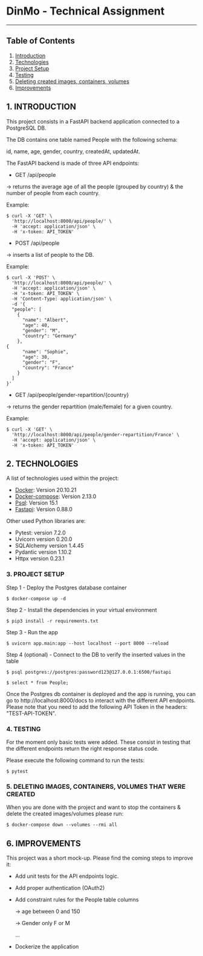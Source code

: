 # DinMo - Technical Assignment
***

## Table of Contents
1. [Introduction](#introduction)
2. [Technologies](#technologies)
3. [Project Setup](#project-setup)
4. [Testing](#testing)
5. [Deleting created images, containers, volumes](#deleting)
6. [Improvements](#improvements)


## __1. INTRODUCTION__
<a name="introduction"></a>

This project consists in a FastAPI backend application connected to a PostgreSQL DB. 

The DB contains one table named People with the following schema: 

id, name, age, gender, country, createdAt, updatedAt.

The FastAPI backend is made of three API endpoints:


* GET /api/people 

-> returns the average age of all the people (grouped by country) & the number of people from each country.

Example:
```
$ curl -X 'GET' \
  'http://localhost:8000/api/people/' \
  -H 'accept: application/json' \
  -H 'x-token: API_TOKEN'
```

* POST /api/people 

-> inserts a list of people to the DB.

Example:
```
$ curl -X 'POST' \
  'http://localhost:8000/api/people/' \
  -H 'accept: application/json' \
  -H 'x-token: API_TOKEN' \
  -H 'Content-Type: application/json' \
  -d '{
  "people": [
    {
      "name": "Albert",
      "age": 40,
      "gender": "M",
      "country": "Germany"
    },
{
      "name": "Sophie",
      "age": 30,
      "gender": "F",
      "country": "France"
    }
  ]
}'
```
* GET /api/people/gender-repartition/{country} 

-> returns the gender repartition (male/female) for a given country.

Example:
```
$ curl -X 'GET' \
  'http://localhost:8000/api/people/gender-repartition/France' \
  -H 'accept: application/json' \
  -H 'x-token: API_TOKEN'
```

## __2. TECHNOLOGIES__
<a name="technologies"></a>

A list of technologies used within the project:
* [Docker](https://docs.docker.com/get-docker): Version 20.10.21
* [Docker-compose](https://docs.docker.com/compose/install): Version 2.13.0
* [Psql](https://www.postgresql.org/download/): Version 15.1
* [Fastapi](https://fastapi.tiangolo.com/): Version 0.88.0

Other used Python libraries are:
* Pytest: version 7.2.0
* Uvicorn version 0.20.0
* SQLAlchemy version 1.4.45
* Pydantic version 1.10.2
* Httpx version 0.23.1


### __3. PROJECT SETUP__
<a name="project-setup"></a>

Step 1 - Deploy the Postgres database container

```
$ docker-compose up -d
```

Step 2 - Install the dependencies in your virtual environment

```
$ pip3 install -r requirements.txt
```

Step 3 - Run the app

```
$ uvicorn app.main:app --host localhost --port 8000 --reload
```

 Step 4 (optional) - Connect to the DB to verify the inserted values in the table

```
$ psql postgres://postgres:password123@127.0.0.1:6500/fastapi
```

```
$ select * from People;
```

Once the Postgres db container is deployed and the app is running, you can go to  http://localhost:8000/docs to interact with the different API endpoints.
Please note that you need to add the following API Token in the headers: "TEST-API-TOKEN".



### __4. TESTING__
<a name="testing"></a>
For the moment only basic tests were added. These consist in testing that the different endpoints return the right response status code.

Please execute the following command to run the tests:
```
$ pytest
```

 ### __5. DELETING IMAGES, CONTAINERS, VOLUMES THAT WERE CREATED__
 <a name="deleting"></a>

When you are done with the project and want to stop the containers & delete the created images/volumes please run:

```
$ docker-compose down --volumes --rmi all
```

## __6. IMPROVEMENTS__
<a name="improvements"></a>

This project was a short mock-up. 
Please find the coming steps to improve it:
* Add unit tests for the API endpoints logic.
* Add proper authentication (OAuth2)
* Add constraint rules for the People table columns

    -> age between 0 and 150 

    -> Gender only F or M
    
    ...
* Dockerize the application